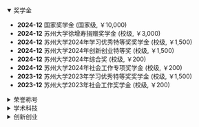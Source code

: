 <details open>
<summary>奖学金</summary>

- **2024-12** 国家奖学金 (国家级, ￥10,000)  
- **2024-12** 苏州大学徐增寿捐赠奖学金 (校级, ￥3,000)  
- **2024-12** 苏州大学2024年学习优秀特等奖奖学金 (校级, ￥1,500)  
- **2024-12** 苏州大学2024年创新创业特等奖 (校级, ￥1,500)  
- **2024-12** 苏州大学2024年综合奖 (校级, ￥200)  
- **2024-12** 苏州大学2024年社会工作专项奖学金 (校级, ￥200)  
- **2023-12** 苏州大学2023年学习优秀特等奖奖学金 (校级, ￥1,500)  
- **2023-12** 苏州大学2023年社会工作奖学金 (校级, ￥200)  

</details>

<details>
<summary>荣誉称号</summary>

- **2025-05** 苏州大学“优秀莙政学者”
- **2025-03** 苏州大学优秀共青团员  
- **2024-12** 苏州大学2024年“三好学生”  
- **2024-08** 苏州大学2023-2024学年优秀学生社团骨干  
- **2024-08** 苏州大学2023-2024学年优秀学生社团联合会骨干  
- **2024-04** 苏州大学“莙政学者”  
- **2023-11** 苏州大学2023年度暑期社会实践“先进个人”  

</details>

<details>
<summary>学术科技</summary>

- **2025-05** 全国高校心理学专业本科生创新创业论坛 (一等奖，国家级, ￥1,800)  
- **2025-03** 苏州大学2025年“挑战杯”大学生课外学术科技作品竞赛 (一等奖，校级，自然科学类)  
- **2025-03** 苏州大学2025年“挑战杯”大学生课外学术科技作品竞赛 (二等奖，校级，哲学社会科学类)  
- **2024-10** 全国大学生心理与行为在线实验精英赛全国总决赛 (特等奖，国家级, ￥10,000)  
- **2024-10** 2024“外研社·国才杯”“理解当代中国”英语综合能力公开赛 (二等奖，国家级)  
- **2024-05** 全国第三届大学生心理辅导课教学创新展示会 (二等奖，国家级)  

</details>

<details>
<summary>创新创业</summary>

- **2024-12** 苏州大学第十九届大学生职业规划大赛 (三等奖，校级)  
- **2024-11** 苏州大学2024年创新创业创意大赛 (三等奖，校级)  
- **2024-04** 苏州大学“挑战杯”大学生创业计划竞赛 (三等奖，校级)  
- **2023-12** 中国国际“互联网＋”大学生创新创业大赛江苏选拔赛暨第十二届江苏省创新创业大赛 (三等奖，省级)  
- **2023-01** 苏州大学第九届“互联网＋”大学生创新创业大赛 (一等奖，校级)  

</details>

